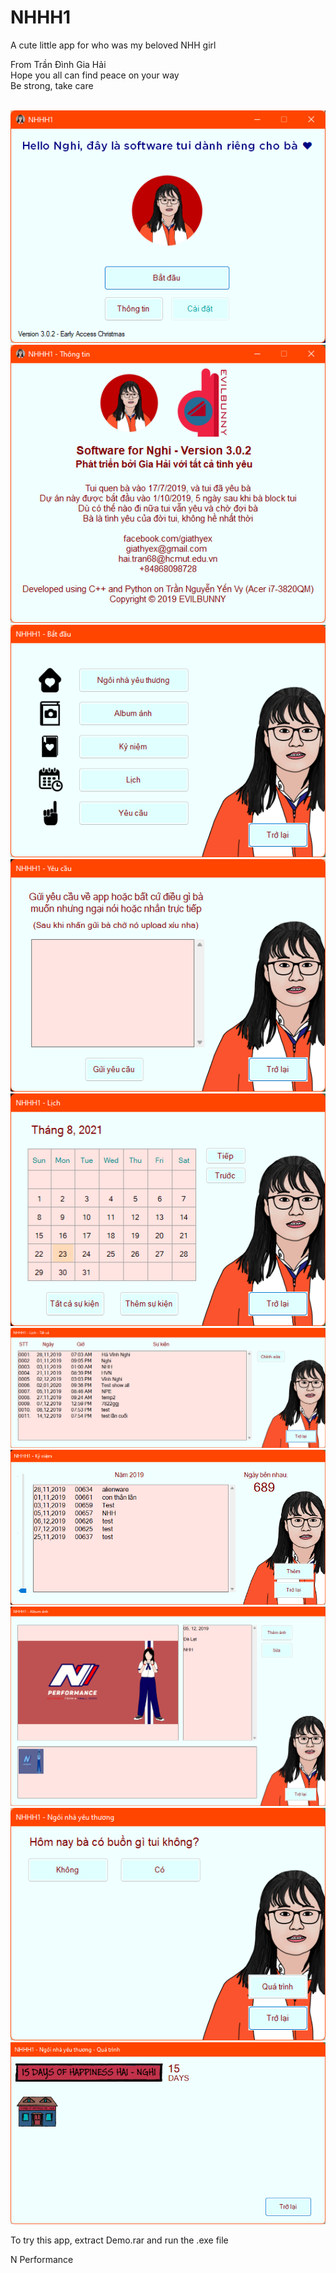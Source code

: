 # NHHH1
A cute little app for who was my beloved NHH girl 

From Trần Đình Gia Hải <br />
Hope you all can find peace on your way <br />
Be strong, take care <br />


<p align="center">
  <br>
  <img src="Demo_Picture/1.PNG">
  <br>
  <img src="Demo_Picture/2.PNG">
  <br>
  <img src="Demo_Picture/3.PNG">
  <br>
  <img src="Demo_Picture/4.PNG">
  <br>
  <img src="Demo_Picture/5.PNG">
  <br>
  <img src="Demo_Picture/6.PNG">
  <br>
  <img src="Demo_Picture/7.PNG">
  <br>
  <img src="Demo_Picture/8.PNG">
  <br>
  <img src="Demo_Picture/9.PNG">
  <br>
  <img src="Demo_Picture/10.PNG">
  <br>
</p>

To try this app, extract Demo.rar and run the .exe file

N Performance <br />
